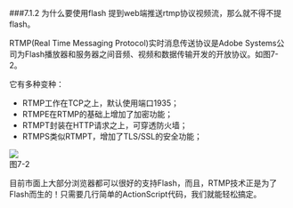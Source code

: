 ###7.1.2 为什么要使用flash
提到web端推送rtmp协议视频流，那么就不得不提flash。

RTMP(Real Time Messaging Protocol)实时消息传送协议是Adobe Systems公司为Flash播放器和服务器之间音频、视频和数据传输开发的开放协议。如图7-2。



它有多种变种：
- RTMP工作在TCP之上，默认使用端口1935；
- RTMPE在RTMP的基础上增加了加密功能；
- RTMPT封装在HTTP请求之上，可穿透防火墙；
- RTMPS类似RTMPT，增加了TLS/SSL的安全功能；


![](/assets/ti123123123123mg.jpg)  
图7-2


目前市面上大部分浏览器都可以很好的支持Flash，而且，RTMP技术正是为了Flash而生的！只需要几行简单的ActionScript代码，我们就能轻松搞定。